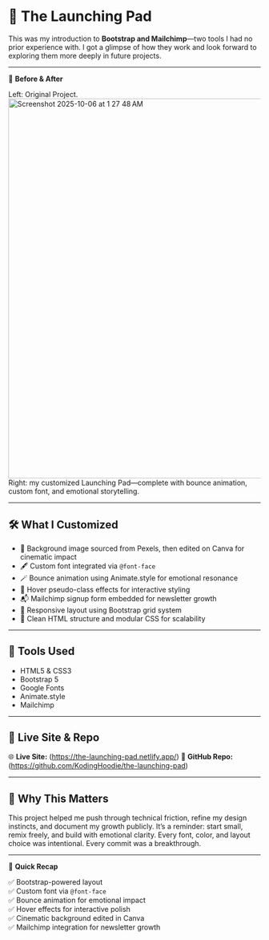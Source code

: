 # 🚀 The Launching Pad

This was my introduction to **Bootstrap and Mailchimp**—two tools I had no prior experience with. I got a glimpse of how they work and look forward to exploring them more deeply in future projects.

---

🔁 **Before & After**  

Left: Original Project.  
<img width="2943" height="757" alt="Screenshot 2025-10-06 at 1 27 48 AM" src="https://github.com/user-attachments/assets/5e1fc952-0ac3-4857-9080-6c07d9172384" />
Right: my customized Launching Pad—complete with bounce animation, custom font, and emotional storytelling.

---

## 🛠️ What I Customized

- 🎨 Background image sourced from Pexels, then edited on Canva for cinematic impact  
- 🖋️ Custom font integrated via `@font-face`  
- 🪄 Bounce animation using Animate.style for emotional resonance  
- 🧠 Hover pseudo-class effects for interactive styling  
- 📬 Mailchimp signup form embedded for newsletter growth  
- 📱 Responsive layout using Bootstrap grid system  
- 🧼 Clean HTML structure and modular CSS for scalability

---

## 🚀 Tools Used

- HTML5 & CSS3  
- Bootstrap 5  
- Google Fonts 
- Animate.style  
- Mailchimp  

---

## 🔗 Live Site & Repo

🌐 **Live Site:** (https://the-launching-pad.netlify.app/)
📁 **GitHub Repo:** (https://github.com/KodingHoodie/the-launching-pad)

---

## 🙌 Why This Matters

This project helped me push through technical friction, refine my design instincts, and document my growth publicly. It’s a reminder: start small, remix freely, and build with emotional clarity. Every font, color, and layout choice was intentional. Every commit was a breakthrough.

---

📌 **Quick Recap**

✅ Bootstrap-powered layout  
✅ Custom font via `@font-face`  
✅ Bounce animation for emotional impact  
✅ Hover effects for interactive polish  
✅ Cinematic background edited in Canva  
✅ Mailchimp integration for newsletter growth  
